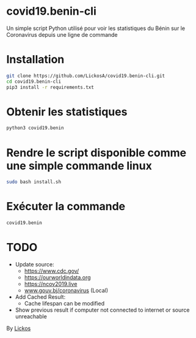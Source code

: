 # covid19.benin-cli
Un simple script Python utilisé pour voir les statistiques du Bénin sur le Coronavirus depuis une ligne de commande

# Installation
```bash
git clone https://github.com/LickosA/covid19.benin-cli.git
cd covid19.benin-cli
pip3 install -r requirements.txt
```

# Obtenir les statistiques
```bash
python3 covid19.benin
```


# Rendre le script disponible comme une simple commande linux
```bash
sudo bash install.sh
```

# Exécuter la commande
```bash
covid19.benin
```

# TODO
- Update source:
  - https://www.cdc.gov/
  - https://ourworldindata.org
  - https://ncov2019.live
  - www.gouv.bj/coronavirus (Local)
- Add Cached Result:
  - Cache lifespan can be modified
- Show previous result if computer not connected to internet or source unreachable

By [Lickos](https://twitter.com/LickosA)
